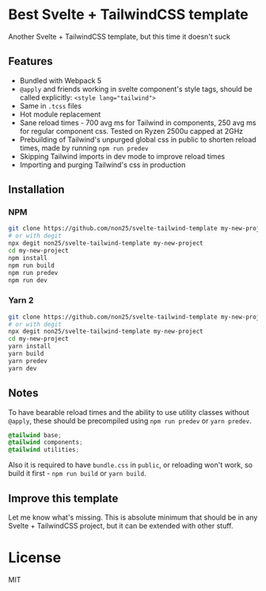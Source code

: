 # Best Svelte + TailwindCSS template

Another Svelte + TailwindCSS template, but this time it doesn't suck

## Features

- Bundled with Webpack 5
- `@apply` and friends working in svelte component's style tags, should be called explicitly: `<style lang="tailwind">`
- Same in `.tcss` files
- Hot module replacement
- Sane reload times - 700 avg ms for Tailwind in components, 250 avg ms for regular component css. Tested on Ryzen 2500u capped at 2GHz
- Prebuilding of Tailwind's unpurged global css in public to shorten reload times, made by running `npm run predev`
- Skipping Tailwind imports in dev mode to improve reload times
- Importing and purging Tailwind's css in production


## Installation

### NPM

```bash
git clone https://github.com/non25/svelte-tailwind-template my-new-project
# or with degit
npx degit non25/svelte-tailwind-template my-new-project
cd my-new-project
npm install
npm run build
npm run predev
npm run dev
```

### Yarn 2

```bash
git clone https://github.com/non25/svelte-tailwind-template my-new-project
# or with degit
npx degit non25/svelte-tailwind-template my-new-project
cd my-new-project
yarn install
yarn build
yarn predev
yarn dev
```

## Notes

To have bearable reload times and the ability to use utility classes without `@apply`, these should be precompiled using `npm run predev` or `yarn predev`.

```scss
@tailwind base;
@tailwind components;
@tailwind utilities;
```

Also it is required to have `bundle.css` in `public`, or reloading won't work, so build it first - `npm run build` or `yarn build`.

## Improve this template

Let me know what's missing. This is absolute minimum that should be in any Svelte + TailwindCSS project, but it can be extended with other stuff.

# License

MIT
